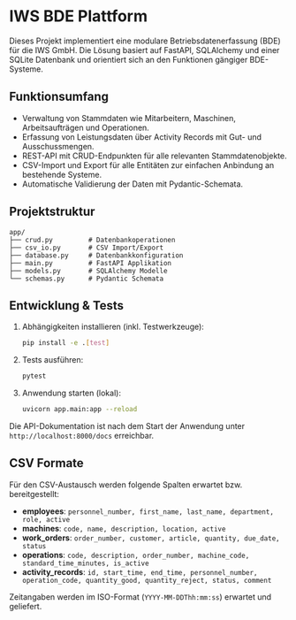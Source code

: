 # IWS BDE Plattform

Dieses Projekt implementiert eine modulare Betriebsdatenerfassung (BDE) für die IWS GmbH. 
Die Lösung basiert auf FastAPI, SQLAlchemy und einer SQLite Datenbank und orientiert sich 
an den Funktionen gängiger BDE-Systeme.

## Funktionsumfang

- Verwaltung von Stammdaten wie Mitarbeitern, Maschinen, Arbeitsaufträgen und Operationen.
- Erfassung von Leistungsdaten über Activity Records mit Gut- und Ausschussmengen.
- REST-API mit CRUD-Endpunkten für alle relevanten Stammdatenobjekte.
- CSV-Import und Export für alle Entitäten zur einfachen Anbindung an bestehende Systeme.
- Automatische Validierung der Daten mit Pydantic-Schemata.

## Projektstruktur

```
app/
├── crud.py         # Datenbankoperationen
├── csv_io.py       # CSV Import/Export
├── database.py     # Datenbankkonfiguration
├── main.py         # FastAPI Applikation
├── models.py       # SQLAlchemy Modelle
└── schemas.py      # Pydantic Schemata
```

## Entwicklung & Tests

1. Abhängigkeiten installieren (inkl. Testwerkzeuge):
   ```bash
   pip install -e .[test]
   ```
2. Tests ausführen:
   ```bash
   pytest
   ```
3. Anwendung starten (lokal):
   ```bash
   uvicorn app.main:app --reload
   ```

Die API-Dokumentation ist nach dem Start der Anwendung unter `http://localhost:8000/docs` erreichbar.

## CSV Formate

Für den CSV-Austausch werden folgende Spalten erwartet bzw. bereitgestellt:

- **employees**: `personnel_number, first_name, last_name, department, role, active`
- **machines**: `code, name, description, location, active`
- **work_orders**: `order_number, customer, article, quantity, due_date, status`
- **operations**: `code, description, order_number, machine_code, standard_time_minutes, is_active`
- **activity_records**: `id, start_time, end_time, personnel_number, operation_code, quantity_good, quantity_reject, status, comment`

Zeitangaben werden im ISO-Format (`YYYY-MM-DDThh:mm:ss`) erwartet und geliefert.
